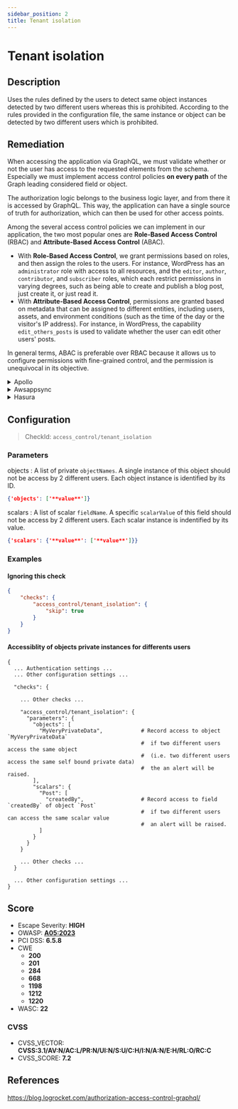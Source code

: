 ```yaml
---
sidebar_position: 2
title: Tenant isolation
---
```


# Tenant isolation

## Description

Uses the rules defined by the users to detect same object instances detected by two different users whereas this is prohibited.
According to the rules provided in the configuration file, the same instance or object can be detected by two different users which is prohibited.

## Remediation

When accessing the application via GraphQL, we must validate whether or not the user has access to the requested elements from the schema.
Especially we must implement access control policies **on every path** of the Graph leading considered field or object.

The authorization logic belongs to the business logic layer, and from there it is accessed by GraphQL.
This way, the application can have a single source of truth for authorization, which can then be used for other access points.

Among the several access control policies we can implement in our application, the two most popular ones are **Role-Based Access Control** (RBAC) and **Attribute-Based Access Control** (ABAC).
  - With **Role-Based Access Control**, we grant permissions based on roles, and then assign the roles to the users. For instance, WordPress has an `administrator` role with access to all resources, and the `editor`, `author`, `contributor`, and `subscriber` roles, which each restrict permissions in varying degrees, such as being able to create and publish a blog post, just create it, or just read it.
  - With **Attribute-Based Access Control**, permissions are granted based on metadata that can be assigned to different entities, including users, assets, and environment conditions (such as the time of the day or the visitor's IP address). For instance, in WordPress, the capability `edit_others_posts` is used to validate whether the user can edit other users' posts.

In general terms, ABAC is preferable over RBAC because it allows us to configure permissions with fine-grained control, and the permission is unequivocal in its objective.


<details>
    <summary>Apollo</summary>

See [Apollo's Access Control Documentation](https://www.apollographql.com/docs/apollo-server/security/authentication/#in-resolvers).
For large scale applications, you might want to use a specific package like [](https://github.com/maticzav/graphql-shield) for easy Access Control Management.


</details>

<details>
    <summary>Awsappsync</summary>

Appsync provides several methods for protecting critical information.
- For implementing fine-grained access control, see https://docs.aws.amazon.com/appsync/latest/devguide/security-authz.html#fine-grained-access-control


</details>

<details>
    <summary>Hasura</summary>

See Hasura's detailed documentation for Authorization Management [](https://hasura.io/docs/latest/graphql/core/auth/authorization/permission-rules/)


</details>

## Configuration

> CheckId: `access_control/tenant_isolation`

### Parameters


objects : A list of private `objectNames`. A single instance of this object should not be access by 2 different users. Each object instance is identified by its ID.

```json
{'objects': ['**value**']}
```


scalars : A list of scalar `fieldName`. A specific `scalarValue` of this field should not be access by 2 different users. Each scalar instance is indentified by its value.

```json
{'scalars': {'**value**': ['**value**']}}
```




### Examples


#### Ignoring this check

```json
{
    "checks": {
        "access_control/tenant_isolation": {
            "skip": true
        }
    }
}
```


#### Accessiblity of objects private instances for differents users

```
{
  ... Authentication settings ...
  ... Other configuration settings ...

  "checks": {

    ... Other checks ...

    "access_control/tenant_isolation": {
      "parameters": {
        "objects": [
          "MyVeryPrivateData",            # Record access to object `MyVeryPrivateData`
                                          #  if two different users access the same object
                                          #  (i.e. two different users access the same self bound private data)
                                          #  the an alert will be raised.
        ],
        "scalars": {
          "Post": [
            "createdBy",                  # Record access to field `createdBy` of object `Post`
                                          #  if two different users can access the same scalar value
                                          #  an alert will be raised.
          ]
        }
      }
    }

    ... Other checks ...
  }

  ... Other configuration settings ...
}
```





## Score

- Escape Severity: **<span className="high-severity">HIGH</span>**
- OWASP: **[A05:2023](https://github.com/OWASP/API-Security/blob/master/2023/en/src/0xa5-broken-function-level-authorization.md)**
- PCI DSS: **6.5.8**
- CWE
  - **200**
  - **201**
  - **284**
  - **668**
  - **1198**
  - **1212**
  - **1220**
- WASC: **22**



### CVSS

- CVSS_VECTOR: **CVSS:3.1/AV:N/AC:L/PR:N/UI:N/S:U/C:H/I:N/A:N/E:H/RL:O/RC:C**
- CVSS_SCORE: **7.2**

## References

https://blog.logrocket.com/authorization-access-control-graphql/
